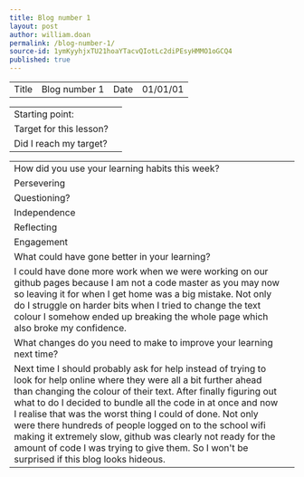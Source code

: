 ```yaml
---
title: Blog number 1
layout: post
author: william.doan
permalink: /blog-number-1/
source-id: 1ymKyyhjxTU21hoaYTacvQIotLc2diPEsyHMMO1oGCQ4
published: true
---
```

<table>
  <tr>
    <td>Title</td>
    <td>Blog number 1</td>
    <td>Date</td>
    <td>01/01/01</td>
  </tr>
</table>


<table>
  <tr>
    <td>Starting point:</td>
    <td></td>
  </tr>
  <tr>
    <td>Target for this lesson?</td>
    <td></td>
  </tr>
  <tr>
    <td>Did I reach my target? </td>
    <td></td>
  </tr>
</table>


<table>
  <tr>
    <td>How did you use your learning habits this week?</td>
    <td></td>
  </tr>
  <tr>
    <td>Persevering</td>
    <td></td>
  </tr>
  <tr>
    <td>Questioning?</td>
    <td></td>
  </tr>
  <tr>
    <td>Independence</td>
    <td></td>
  </tr>
  <tr>
    <td>Reflecting</td>
    <td></td>
  </tr>
  <tr>
    <td>Engagement</td>
    <td></td>
  </tr>
  <tr>
    <td>What could have gone better in your learning?</td>
    <td></td>
  </tr>
  <tr>
    <td>I could have done more work when we were working on our github pages because I am not a code master as you may now so leaving it for when I get home was a big mistake. Not only do I struggle on harder bits when I tried to change the text colour I somehow ended up breaking the whole page which also broke my confidence. </td>
    <td></td>
  </tr>
  <tr>
    <td>What changes do you need to make to improve your learning next time?</td>
    <td></td>
  </tr>
  <tr>
    <td>Next time I should probably ask for help instead of trying to look for help online where they were all a bit further ahead than changing the colour of their text. After finally figuring out what to do I decided  to bundle all the code in at once and now I realise that was the worst thing I could of done. Not only were there hundreds of people logged on to the school wifi making it extremely slow, github was clearly not ready for the amount of code I was trying to give them. So I won't be surprised if this blog looks hideous.</td>
    <td></td>
  </tr>
</table>



